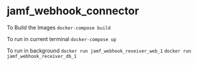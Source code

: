 # jamf_webhook_connector

To Build the Images
`docker-compose build`

To run in current terminal
`docker-compose up`

To run in background
`docker run jamf_webhook_reveiver_web_1`
`docker run jamf_webhook_receiver_db_1`
